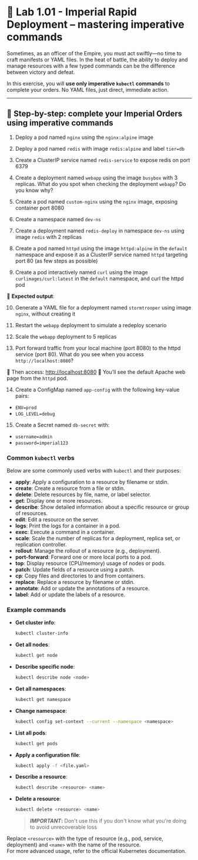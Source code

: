 # 🌌 Lab 1.01 - Imperial Rapid Deployment – mastering imperative commands

Sometimes, as an officer of the Empire, you must act swiftly—no time to craft manifests or YAML files. In the heat of battle, the ability to deploy and manage resources with a few typed commands can be the difference between victory and defeat.

In this exercise, you will **use only imperative `kubectl` commands** to complete your orders. No YAML files, just direct, immediate action.

---

## 🧭 Step-by-step: complete your Imperial Orders using imperative commands

1. Deploy a pod named `nginx` using the `nginx:alpine` image

2. Deploy a pod named `redis` with image `redis:alpine` and label `tier=db`

3. Create a ClusterIP service named `redis-service` to expose redis on port 6379

4. Create a deployment named `webapp` using the image `busybox` with 3 replicas. What do you spot when checking the deployment `webapp`? Do you know why?

5. Create a pod named `custom-nginx` using the `nginx` image, exposing container port 8080

6. Create a namespace named `dev-ns`

7. Create a deployment named `redis-deploy` in namespace `dev-ns` using image `redis` with 2 replicas

8. Create a pod named `httpd` using the image `httpd:alpine` in the `default` namespace and expose it as a ClusterIP service named `httpd` targeting port 80 (as few steps as possible)

9. Create a pod interactively named `curl` using the image `curlimages/curl:latest` in the `default` namespace, and curl the httpd pod

🧾 **Expected output**: <Your Answer>

10. Generate a YAML file for a deployment named `stormtrooper` using image `nginx`, without creating it

11. Restart the `webapp` deployment to simulate a redeploy scenario

12. Scale the `webapp` deployment to 5 replicas

13. Port forward traffic from your local machine (port 8080) to the httpd service (port 80). What do you see when you access `http://localhost:8080`?

🔗 Then access:
[http://localhost:8080](http://localhost:8080)
🧾 You’ll see the default Apache web page from the `httpd` pod.

14. Create a ConfigMap named `app-config` with the following key-value pairs:

* `ENV=prod`
* `LOG_LEVEL=debug`


15. Create a Secret named `db-secret` with:

* `username=admin`
* `password=imperial123`

### Common `kubectl` verbs

Below are some commonly used verbs with `kubectl` and their purposes:

- **apply**: Apply a configuration to a resource by filename or stdin.
- **create**: Create a resource from a file or stdin.
- **delete**: Delete resources by file, name, or label selector.
- **get**: Display one or more resources.
- **describe**: Show detailed information about a specific resource or group of resources.
- **edit**: Edit a resource on the server.
- **logs**: Print the logs for a container in a pod.
- **exec**: Execute a command in a container.
- **scale**: Scale the number of replicas for a deployment, replica set, or replication controller.
- **rollout**: Manage the rollout of a resource (e.g., deployment).
- **port-forward**: Forward one or more local ports to a pod.
- **top**: Display resource (CPU/memory) usage of nodes or pods.
- **patch**: Update fields of a resource using a patch.
- **cp**: Copy files and directories to and from containers.
- **replace**: Replace a resource by filename or stdin.
- **annotate**: Add or update the annotations of a resource.
- **label**: Add or update the labels of a resource.

### Example commands

- **Get cluster info**:
  ```bash
  kubectl cluster-info
  ```
- **Get all nodes**:
  ```bash
  kubectl get node
  ```
- **Describe specific node**:
  ```bash
  kubectl describe node <node>
  ```
- **Get all namespaces**:
  ```bash
  kubectl get namespace
  ```
- **Change namespace**:
  ```bash
  kubectl config set-context --current --namespace <namespace>
  ```
- **List all pods**:
  ```bash
  kubectl get pods
  ```
- **Apply a configuration file**:
  ```bash
  kubectl apply -f <file.yaml>
  ```
- **Describe a resource**:
  ```bash
  kubectl describe <resource> <name>
  ```
- **Delete a resource**:
  ```bash
  kubectl delete <resource> <name>
  ```
  > **_IMPORTANT_:**
  > Don't use this if you don't know what you're doing to avoid unrecoverable loss

Replace `<resource>` with the type of resource (e.g., pod, service, deployment) and `<name>` with the name of the resource.  
For more advanced usage, refer to the official Kubernetes documentation.